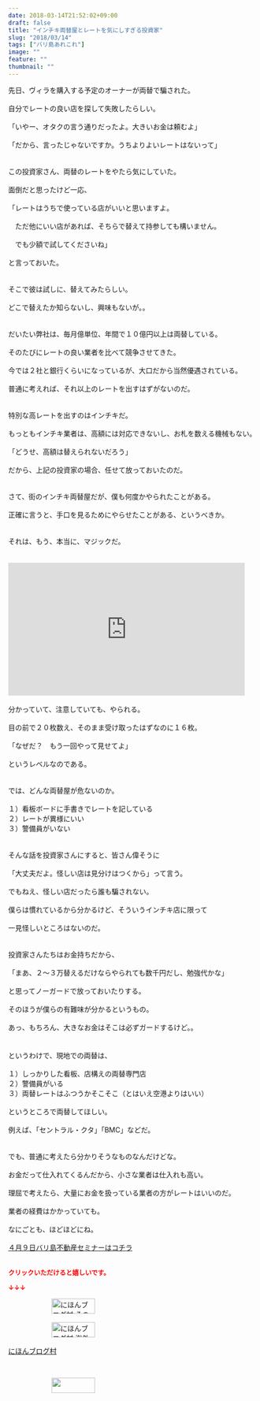 ```yaml
---
date: 2018-03-14T21:52:02+09:00
draft: false
title: "インチキ両替屋とレートを気にしすぎる投資家"
slug: "2018/03/14"
tags: ["バリ島あれこれ"]
image: ""
feature: ""
thumbnail: ""
---
```

先日、ヴィラを購入する予定のオーナーが両替で騙された。<br/><br/>自分でレートの良い店を探して失敗したらしい。<br/><br/>「いやー、オタクの言う通りだったよ。大きいお金は頼むよ」<br/><br/>「だから、言ったじゃないですか。うちよりよいレートはないって」<br/><br/><br/>この投資家さん、両替のレートをやたら気にしていた。<br/><br/>面倒だと思ったけど一応、<br/><br/>「レートはうちで使っている店がいいと思いますよ。<br/><br/>　ただ他にいい店があれば、そちらで替えて持参しても構いません。<br/><br/>　でも少額で試してくださいね」<br/><br/>と言っておいた。<br/><br/><br/>そこで彼は試しに、替えてみたらしい。<br/><br/>どこで替えたか知らないし、興味もないが。。<br/><br/><br/>だいたい弊社は、毎月億単位、年間で１０億円以上は両替している。<br/><br/>そのたびにレートの良い業者を比べて競争させてきた。<br/><br/>今では２社と銀行くらいになっているが、大口だから当然優遇されている。<br/><br/>普通に考えれば、それ以上のレートを出すはずがないのだ。<br/><br/><br/>特別な高レートを出すのはインチキだ。<br/><br/>もっともインチキ業者は、高額には対応できないし、お札を数える機械もない。<br/><br/>「どうせ、高額は替えられないだろう」<br/><br/>だから、上記の投資家の場合、任せて放っておいたのだ。<br/><br/><br/>さて、街のインチキ両替屋だが、僕も何度かやられたことがある。<br/><br/>正確に言うと、手口を見るためにやらせたことがある、というべきか。<br/><br/><br/>それは、もう、本当に、マジックだ。<br/><br/><br/><iframe width="480" height="270" src="https://www.youtube.com/embed/6AKXqTL5YJE?enablejsapi=1&amp;origin=https%3A%2F%2Fameblo.jp" frameborder="0" allow="autoplay; encrypted-media" allowfullscreen="" data-amb-layout="fill-width" title="動画"></iframe><br/><br/>分かっていて、注意していても、やられる。<br/><br/>目の前で２０枚数え、そのまま受け取ったはずなのに１６枚。<br/><br/>「なぜだ？　もう一回やって見せてよ」<br/><br/>というレベルなのである。<br/><br/><br/>では、どんな両替屋が危ないのか。<br/><br/>１）看板ボードに手書きでレートを記している<br/>２）レートが異様にいい<br/>３）警備員がいない<br/><br/><br/>そんな話を投資家さんにすると、皆さん偉そうに<br/><br/>「大丈夫だよ。怪しい店は見分けはつくから」って言う。<br/><br/>でもねえ、怪しい店だったら誰も騙されない。<br/><br/>僕らは慣れているから分かるけど、そういうインチキ店に限って<br/><br/>一見怪しいところはないのだ。<br/><br/><br/>投資家さんたちはお金持ちだから、<br/><br/>「まあ、２～３万替えるだけならやられても数千円だし、勉強代かな」<br/><br/>と思ってノーガードで放っておいたりする。<br/><br/>そのほうが僕らの有難味が分かるというもの。<br/><br/>あっ、もちろん、大きなお金はそこは必ずガードするけど。。<br/>　<br/><br/>というわけで、現地での両替は、<br/><br/>１）しっかりした看板、店構えの両替専門店<br/>２）警備員がいる<br/>３）両替レートはふつうかそこそこ（とはいえ空港よりはいい）<br/><br/>というところで両替してほしい。<br/><br/>例えば、「セントラル・クタ」「BMC」などだ。<br/><br/><br/>でも、普通に考えたら分かりそうなものなんだけどな。<br/><br/>お金だって仕入れてくるんだから、小さな業者は仕入れも高い。<br/><br/>理屈で考えたら、大量にお金を扱っている業者の方がレートはいいのだ。<br/><br/>業者の経費はかかっていても。<br/><br/>なにごとも、ほどほどにね。<br/><br/><a href="iin.co.jp" target="_blank">４月９日バリ島不動産セミナーはコチラ</a><br/><br/><p><font color="#ff0000" size="2"><strong>クリックいただけると嬉しいです。</strong></font></p><p><font color="#ff0000" size="2"><strong>↓↓↓</strong></font></p><p><a href="ranking.html?p_cid=01260127" id="&amp;blogmura_banner" target="_blank"><img alt="にほんブログ村 その他生活ブログ 不動産投資へ" border="0" height="31" src="data:image/svg+xml;charset=utf-8,%3Csvg%20xmlns%3D%22http%3A%2F%2Fwww.w3.org%2F2000%2Fsvg%22%20title%3D%22Placeholder%20for%20Images%22%20role%3D%22presentation%22%20viewBox%3D%220%200%2088%2031%22%20%2F%3E" width="88" data-src="https://img-proxy.blog-video.jp/images?url=http%3A%2F%2Flife.blogmura.com%2Fhudousantoushi%2Fimg%2Fhudousantoushi88_31.gif" style="aspect-ratio: auto 88 / 31;"/><noscript><img alt="にほんブログ村 その他生活ブログ 不動産投資へ" border="0" height="31" src="https://img-proxy.blog-video.jp/images?url=http%3A%2F%2Flife.blogmura.com%2Fhudousantoushi%2Fimg%2Fhudousantoushi88_31.gif" width="88"></noscript></a><br/><br/><a href="ranking.html?p_cid=01260127" target="_blank"><img alt="にほんブログ村 海外生活ブログ バリ島情報へ" border="0" height="31" src="data:image/svg+xml;charset=utf-8,%3Csvg%20xmlns%3D%22http%3A%2F%2Fwww.w3.org%2F2000%2Fsvg%22%20title%3D%22Placeholder%20for%20Images%22%20role%3D%22presentation%22%20viewBox%3D%220%200%2088%2031%22%20%2F%3E" width="88" data-src="https://img-proxy.blog-video.jp/images?url=http%3A%2F%2Foverseas.blogmura.com%2Fbali%2Fimg%2Fbali88_31.gif" style="aspect-ratio: auto 88 / 31;"/><noscript><img alt="にほんブログ村 海外生活ブログ バリ島情報へ" border="0" height="31" src="https://img-proxy.blog-video.jp/images?url=http%3A%2F%2Foverseas.blogmura.com%2Fbali%2Fimg%2Fbali88_31.gif" width="88"></noscript></a><br/><br/><a href="ranking.html?p_cid=01260127" target="_blank">にほんブログ村</a></p><br/><p><a href="link.php?1804582" title="人気ブログランキングへ"><img border="0" height="31" src="data:image/svg+xml;charset=utf-8,%3Csvg%20xmlns%3D%22http%3A%2F%2Fwww.w3.org%2F2000%2Fsvg%22%20title%3D%22Placeholder%20for%20Images%22%20role%3D%22presentation%22%20viewBox%3D%220%200%2088%2031%22%20%2F%3E" width="88" data-src="https://blog.with2.net/img/banner/banner_22.gif" style="aspect-ratio: auto 88 / 31;"/><noscript><img border="0" height="31" src="https://blog.with2.net/img/banner/banner_22.gif" width="88"></noscript></a></p><br/><p> </p><br/>

